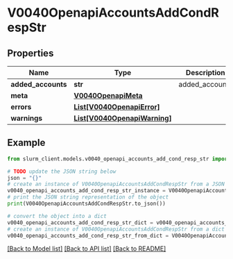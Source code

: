 # V0040OpenapiAccountsAddCondRespStr


## Properties

Name | Type | Description | Notes
------------ | ------------- | ------------- | -------------
**added_accounts** | **str** | added_accounts | 
**meta** | [**V0040OpenapiMeta**](V0040OpenapiMeta.md) |  | [optional] 
**errors** | [**List[V0040OpenapiError]**](V0040OpenapiError.md) |  | [optional] 
**warnings** | [**List[V0040OpenapiWarning]**](V0040OpenapiWarning.md) |  | [optional] 

## Example

```python
from slurm_client.models.v0040_openapi_accounts_add_cond_resp_str import V0040OpenapiAccountsAddCondRespStr

# TODO update the JSON string below
json = "{}"
# create an instance of V0040OpenapiAccountsAddCondRespStr from a JSON string
v0040_openapi_accounts_add_cond_resp_str_instance = V0040OpenapiAccountsAddCondRespStr.from_json(json)
# print the JSON string representation of the object
print(V0040OpenapiAccountsAddCondRespStr.to_json())

# convert the object into a dict
v0040_openapi_accounts_add_cond_resp_str_dict = v0040_openapi_accounts_add_cond_resp_str_instance.to_dict()
# create an instance of V0040OpenapiAccountsAddCondRespStr from a dict
v0040_openapi_accounts_add_cond_resp_str_from_dict = V0040OpenapiAccountsAddCondRespStr.from_dict(v0040_openapi_accounts_add_cond_resp_str_dict)
```
[[Back to Model list]](../README.md#documentation-for-models) [[Back to API list]](../README.md#documentation-for-api-endpoints) [[Back to README]](../README.md)


